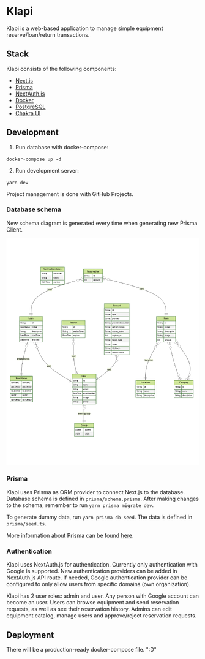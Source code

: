 # Klapi

Klapi is a web-based application to manage simple equipment reserve/loan/return transactions.

## Stack

Klapi consists of the following components:

-   [Next.js](https://nextjs.org)
-   [Prisma](https://www.prisma.io)
-   [NextAuth.js](https://next-auth.js.org/)
-   [Docker](https://www.docker.com)
-   [PostgreSQL](https://www.postgresql.org)
-   [Chakra UI](https://chakra-ui.com)

## Development

1. Run database with docker-compose:

```
docker-compose up -d
```

2. Run development server:

```
yarn dev
```

Project management is done with GitHub Projects.

### Database schema

New schema diagram is generated every time when generating new Prisma Client.

![Database schema](./prisma/ERD.png)

### Prisma

Klapi uses Prisma as ORM provider to connect Next.js to the database. Database schema is defined in `prisma/schema.prisma`. After making changes to the schema, remember to run `yarn prisma migrate dev`.

To generate dummy data, run `yarn prisma db seed`. The data is defined in `prisma/seed.ts`.

More information about Prisma can be found [here](https://www.prisma.io/docs/concepts/overview/what-is-prisma).

### Authentication

Klapi uses NextAuth.js for authentication. Currently only authentication with Google is supported. New authentication providers can be added in NextAuth.js API route. If needed, Google authentication provider can be configured to only allow users from specific domains (own organization).

Klapi has 2 user roles: admin and user. Any person with Google account can become an user. Users can browse equipment and send reservation requests, as well as see their reservation history. Admins can edit equipment catalog, manage users and approve/reject reservation requests.

## Deployment

There will be a production-ready docker-compose file. ":D"
